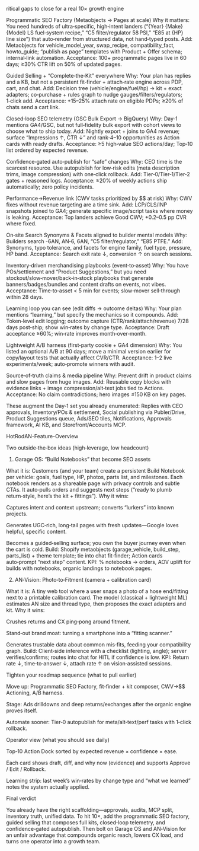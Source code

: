 ritical gaps to close for a real 10× growth engine

Programmatic SEO Factory (Metaobjects → Pages at scale)
Why it matters: You need hundreds of ultra‑specific, high‑intent landers (“{Year} {Make} {Model} LS fuel‑system recipe,” “C5 filter/regulator 58 PSI,” “E85 at {HP} line size”) that auto‑render from structured data, not hand‑typed posts.
Add: Metaobjects for vehicle_model_year, swap_recipe, compatibility_fact, howto_guide; “publish as page” templates with Product + Offer schema; internal‑link automation.
Acceptance: 100+ programmatic pages live in 60 days; ≥30% CTR lift on 50% of updated pages.

Guided Selling + “Complete‑the‑Kit” everywhere
Why: Your plan has replies and a KB, but not a persistent fit‑finder + attach‑rate engine across PDP, cart, and chat.
Add: Decision tree (vehicle/engine/fuel/hp) → kit + exact adapters; co‑purchase + rules graph to nudge gauges/filters/regulators; 1‑click add.
Acceptance: +15–25% attach rate on eligible PDPs; ≥20% of chats send a cart link.

Closed‑loop SEO telemetry (GSC Bulk Export → BigQuery)
Why: Day‑1 mentions GA4/GSC, but not full‑fidelity bulk export with cohort views to choose what to ship today.
Add: Nightly export + joins to GA4 revenue; surface “Impressions ↑, CTR ↓” and rank‑4–10 opportunities as Action cards with ready drafts.
Acceptance: ≥5 high‑value SEO actions/day; Top‑10 list ordered by expected revenue.

Confidence‑gated auto‑publish for “safe” changes
Why: CEO time is the scarcest resource. Use autopublish for low‑risk edits (meta description trims, image compression) with one‑click rollback.
Add: Tier‑0/Tier‑1/Tier‑2 gates + reasoned logs.
Acceptance: ≥20% of weekly actions ship automatically; zero policy incidents.

Performance→Revenue link (CWV tasks prioritized by $$ at risk)
Why: CWV fixes without revenue targeting are a time sink.
Add: LCP/CLS/INP snapshots joined to GA4; generate specific image/script tasks where money is leaking.
Acceptance: Top landers achieve Good CWV; +0.2–0.5 pp CVR where fixed.

On‑site Search Synonyms & Facets aligned to builder mental models
Why: Builders search -6AN, AN‑6, 6AN, “C5 filter/regulator,” “E85 PTFE.”
Add: Synonyms, typo tolerance, and facets for engine family, fuel type, pressure, HP band.
Acceptance: Search exit rate ↓, conversion ↑ on search sessions.

Inventory‑driven merchandising playbooks (event‑to‑asset)
Why: You have POs/settlement and “Product Suggestions,” but you need stockout/slow‑mover/back‑in‑stock playbooks that generate banners/badges/bundles and content drafts on events, not vibes.
Acceptance: Time‑to‑asset < 5 min for events; slow‑mover sell‑through within 28 days.

Learning loop you can see (edit diffs → outcome deltas)
Why: Your plan mentions “learning,” but specify the mechanics so it compounds.
Add: Token‑level edit logging; outcome capture (CTR/rank/attach/revenue) 7/28 days post‑ship; show win‑rates by change type.
Acceptance: Draft acceptance ≥60%; win‑rate improves month‑over‑month.

Lightweight A/B harness (first‑party cookie + GA4 dimension)
Why: You listed an optional A/B at 90 days; move a minimal version earlier for copy/layout tests that actually affect CVR/CTR.
Acceptance: 1–2 live experiments/week; auto‑promote winners with audit.

Source‑of‑truth claims & media pipeline
Why: Prevent drift in product claims and slow pages from huge images.
Add: Reusable copy blocks with evidence links + image compression/alt‑text jobs tied to Actions.
Acceptance: No claim contradictions; hero images ≤150 KB on key pages.

These augment the Day‑1 set you already enumerated: Replies with CEO approvals, Inventory/POs & settlement, Social publishing via Publer/Drive, Product Suggestions queue, Ads/SEO tiles, Notifications, Approvals framework, AI KB, and Storefront/Accounts MCP.

HotRodAN-Feature-Overview

Two outside‑the‑box ideas (high‑leverage, low headcount)

1. Garage OS: “Build Notebooks” that become SEO assets

What it is: Customers (and your team) create a persistent Build Notebook per vehicle: goals, fuel type, HP, photos, parts list, and milestones. Each notebook renders as a shareable page with privacy controls and subtle CTAs. It auto‑pulls orders and suggests next steps (“ready to plumb return‑style, here’s the kit + fittings”).
Why it wins:

Captures intent and context upstream; converts “lurkers” into known projects.

Generates UGC‑rich, long‑tail pages with fresh updates—Google loves helpful, specific content.

Becomes a guided‑selling surface; you own the buyer journey even when the cart is cold.
Build: Shopify metaobjects (garage_vehicle, build_step, parts_list) + theme template; tie into chat fit‑finder; Action cards auto‑prompt “next step” content.
KPI: % notebooks → orders, AOV uplift for builds with notebooks, organic landings to notebook pages.

2. AN‑Vision: Photo‑to‑Fitment (camera + calibration card)

What it is: A tiny web tool where a user snaps a photo of a hose end/fitting next to a printable calibration card. The model (classical + lightweight ML) estimates AN size and thread type, then proposes the exact adapters and kit.
Why it wins:

Crushes returns and CX ping‑pong around fitment.

Stand‑out brand moat: turning a smartphone into a “fitting scanner.”

Generates trustable data about common mis‑fits, feeding your compatibility graph.
Build: Client‑side inference with a checklist (lighting, angle); server verifies/confirms; routes into chat for HITL if confidence is low.
KPI: Return rate ↓, time‑to‑answer ↓, attach rate ↑ on vision‑assisted sessions.

Tighten your roadmap sequence (what to pull earlier)

Move up: Programmatic SEO Factory, fit‑finder + kit composer, CWV→$$ Actioning, A/B harness.

Stage: Ads drilldowns and deep returns/exchanges after the organic engine proves itself.

Automate sooner: Tier‑0 autopublish for meta/alt‑text/perf tasks with 1‑click rollback.

Operator view (what you should see daily)

Top‑10 Action Dock sorted by expected revenue × confidence × ease.

Each card shows draft, diff, and why now (evidence) and supports Approve / Edit / Rollback.

Learning strip: last week’s win‑rates by change type and “what we learned” notes the system actually applied.

Final verdict

You already have the right scaffolding—approvals, audits, MCP split, inventory truth, unified data. To hit 10×, add the programmatic SEO factory, guided selling that composes full kits, closed‑loop telemetry, and confidence‑gated autopublish. Then bolt on Garage OS and AN‑Vision for an unfair advantage that compounds organic reach, lowers CX load, and turns one operator into a growth team.
